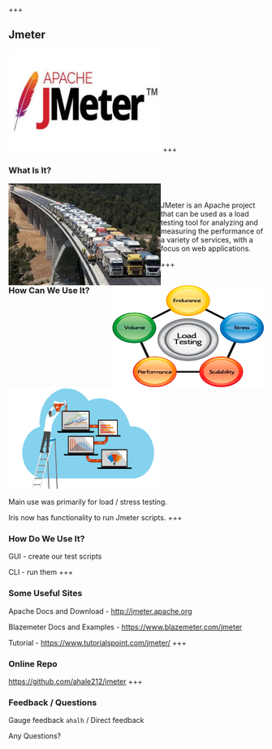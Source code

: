 +++
## Jmeter
<img src="./assets/jmeter.jpeg" width="300" height="200"/>
+++

### What Is It?
<img align="left" img src="./assets/bridge.jpeg" width="300" height="200"/>
<img align="right" img src="./assets/Load_Testing.jpeg" width="300" height="200"/>

<br>
<br>
JMeter is an Apache project that can be used as a load testing tool for analyzing and measuring the performance of a variety of services, with a focus on web applications.

+++

### How Can We Use It?
<img src="./assets/loadtest_flow.jpeg" width="300" height="200"/>

Main use was primarily for load / stress testing.

Iris now has functionality to run Jmeter scripts.
+++

### How Do We Use It?
GUI - create our test scripts

CLI - run them
+++

### Some Useful Sites
Apache Docs and Download - http://jmeter.apache.org

Blazemeter Docs and Examples - https://www.blazemeter.com/jmeter

Tutorial - https://www.tutorialspoint.com/jmeter/
+++
### Online Repo
https://github.com/ahale212/jmeter
+++

### Feedback / Questions
Gauge feedback `ahalh` / Direct feedback

Any Questions?
